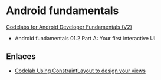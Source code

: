 # Android fundamentals

[Codelabs for Android Developer Fundamentals (V2)](https://developer.android.com/courses/fundamentals-training/toc-v2)

- Android fundamentals 01.2 Part A: Your first interactive UI

## Enlaces

- [Codelab Using ConstraintLayout to design your views](https://codelabs.developers.google.com/codelabs/constraint-layout/index.html)
